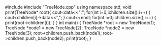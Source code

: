 #include<iostream>
#include "TreeNode.cpp"
using namespace std;
void print(TreeNode<int>* root){
    cout<<root->data<<":";
    for(int i=0;i<root->children.size();i++)
    {
        cout<<root->children[i]->data<<",";
    }
    cout<<endl;
    for(int i=0;i<root->children.size();i++)
    {
        print(root->children[i]);
    }
}
int main()
{
    TreeNode<int> *root = new TreeNode<int>(1);
    TreeNode<int> *node1 = new TreeNode<int>(2);
    TreeNode<int> *node2 = new TreeNode<int>(3);
    root->children.push_back(node1);
    root->children.push_back(node2);
    print(root); 
}
